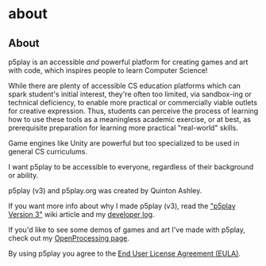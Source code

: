 # about

## About

p5play is an accessible _and_ powerful platform for creating games and art with code, which inspires people to learn Computer Science!

While there are plenty of accessible CS education platforms which can spark student's initial interest, they're often too limited, via sandbox-ing or technical deficiency, to enable more practical or commercially viable outlets for creative expression. Thus, students can perceive the process of learning how to use these tools as a meaningless academic exercise, or at best, as prerequisite preparation for learning more practical "real-world" skills.

Game engines like Unity are powerful but too specialized to be used in general CS curriculums.

I want p5play to be accessible to everyone, regardless of their background or ability.

p5play (v3) and p5play.org was created by Quinton Ashley.

If you want more info about why I made p5play (v3), read the ["p5play Version 3"](https://github.com/quinton-ashley/p5play/wiki/p5play-Version-3) wiki article and my [developer log](https://github.com/quinton-ashley/p5play/wiki/Developer-Log).

If you'd like to see some demos of games and art I've made with p5play, check out my [OpenProcessing page](https://openprocessing.org/user/350295?o=35&view=sketches).

By using p5play you agree to the [End User License Agreement (EULA)](https://github.com/quinton-ashley/p5play/blob/main/EULA.md).
